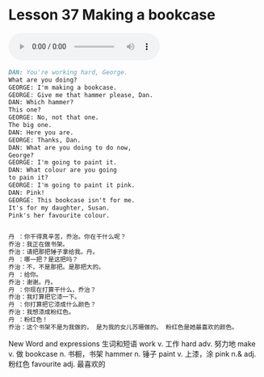 # Lesson 37 Making a bookcase

​<audio id="audio" controls="" loop="loop">
    <source id="mp3" src="https://online1.tingclass.net/lesson/shi0529/0000/16/37.mp3"> 
</audio>

```markdown
DAN: You're working hard, George.
What are you doing?
GEORGE: I'm making a bookcase.
GEORGE: Give me that hammer please, Dan.
DAN: Which hammer?
This one?
GEORGE: No, not that one.
The big one.
DAN: Here you are.
GEORGE: Thanks, Dan.
DAN: What are you doing to do now,
George?
GEORGE: I'm going to paint it.
DAN: What colour are you going
to pain it?
GEORGE: I'm going to paint it pink.
DAN: Pink!
GEORGE: This bookcase isn't for me.
It's for my daughter, Susan.
Pink's her favourite colour.


丹 ：你干得真辛苦，乔治。你在干什么呢？
乔治：我正在做书架。
乔治：请把那把锤子拿给我。丹。
丹 ：哪一把？是这把吗？
乔治：不，不是那把。是那把大的。
丹 ：给你。
乔治：谢谢。丹。
丹 ：你现在打算干什么，乔治？
乔治：我打算把它漆一下。
丹 ：你打算把它漆成什么颜色？
乔治：我想漆成粉红色。
丹 ：粉红色！
乔治：这个书架不是为我做的， 是为我的女儿苏珊做的。 粉红色是她最喜欢的颜色。
```


New Word and expressions 生词和短语
work
v. 工作
hard
adv. 努力地
make
v. 做
bookcase
n. 书橱，书架
hammer
n. 锤子
paint
v. 上漆，涂
pink
n.& adj. 粉红色
favourite
adj. 最喜欢的